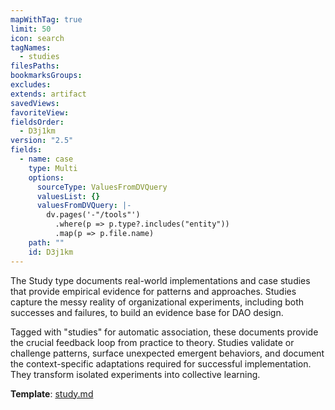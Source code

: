 ```yaml
---
mapWithTag: true
limit: 50
icon: search
tagNames:
  - studies
filesPaths: 
bookmarksGroups: 
excludes: 
extends: artifact
savedViews: 
favoriteView: 
fieldsOrder:
  - D3j1km
version: "2.5"
fields:
  - name: case
    type: Multi
    options:
      sourceType: ValuesFromDVQuery
      valuesList: {}
      valuesFromDVQuery: |-
        dv.pages('-"/tools"')
          .where(p => p.type?.includes("entity"))
          .map(p => p.file.name)
    path: ""
    id: D3j1km
---
```

The Study type documents real-world implementations and case studies that provide empirical evidence for patterns and approaches. Studies capture the messy reality of organizational experiments, including both successes and failures, to build an evidence base for DAO design.

Tagged with "studies" for automatic association, these documents provide the crucial feedback loop from practice to theory. Studies validate or challenge patterns, surface unexpected emergent behaviors, and document the context-specific adaptations required for successful implementation. They transform isolated experiments into collective learning.

**Template**: [study.md](/tools/templates/study.md)